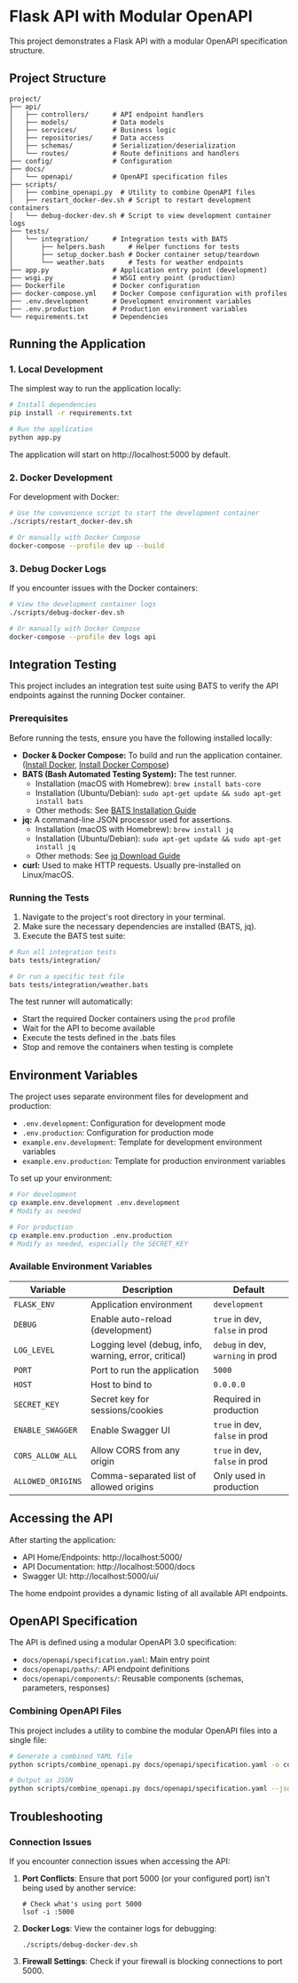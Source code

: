 # Flask API with Modular OpenAPI

This project demonstrates a Flask API with a modular OpenAPI specification structure.

## Project Structure

```
project/
├── api/
│   ├── controllers/      # API endpoint handlers
│   ├── models/           # Data models
│   ├── services/         # Business logic
│   ├── repositories/     # Data access
│   ├── schemas/          # Serialization/deserialization
│   └── routes/           # Route definitions and handlers
├── config/               # Configuration
├── docs/
│   └── openapi/          # OpenAPI specification files
├── scripts/              
│   ├── combine_openapi.py  # Utility to combine OpenAPI files
│   ├── restart_docker-dev.sh # Script to restart development containers
│   └── debug-docker-dev.sh # Script to view development container logs
├── tests/
│   └── integration/      # Integration tests with BATS
│       ├── helpers.bash      # Helper functions for tests
│       ├── setup_docker.bash # Docker container setup/teardown
│       └── weather.bats      # Tests for weather endpoints
├── app.py                # Application entry point (development)
├── wsgi.py               # WSGI entry point (production)
├── Dockerfile            # Docker configuration
├── docker-compose.yml    # Docker Compose configuration with profiles
├── .env.development      # Development environment variables
├── .env.production       # Production environment variables
└── requirements.txt      # Dependencies
```

## Running the Application

### 1. Local Development

The simplest way to run the application locally:

```bash
# Install dependencies
pip install -r requirements.txt

# Run the application
python app.py
```

The application will start on http://localhost:5000 by default.

### 2. Docker Development

For development with Docker:

```bash
# Use the convenience script to start the development container
./scripts/restart_docker-dev.sh

# Or manually with Docker Compose
docker-compose --profile dev up --build
```

### 3. Debug Docker Logs

If you encounter issues with the Docker containers:

```bash
# View the development container logs
./scripts/debug-docker-dev.sh

# Or manually with Docker Compose
docker-compose --profile dev logs api
```

## Integration Testing

This project includes an integration test suite using BATS to verify the API endpoints against the running Docker container.

### Prerequisites

Before running the tests, ensure you have the following installed locally:

- **Docker & Docker Compose:** To build and run the application container. ([Install Docker](https://docs.docker.com/get-docker/), [Install Docker Compose](https://docs.docker.com/compose/install/))
- **BATS (Bash Automated Testing System):** The test runner.
  - Installation (macOS with Homebrew): `brew install bats-core`
  - Installation (Ubuntu/Debian): `sudo apt-get update && sudo apt-get install bats`
  - Other methods: See [BATS Installation Guide](https://github.com/bats-core/bats-core#installation)
- **jq:** A command-line JSON processor used for assertions.
  - Installation (macOS with Homebrew): `brew install jq`
  - Installation (Ubuntu/Debian): `sudo apt-get update && sudo apt-get install jq`
  - Other methods: See [jq Download Guide](https://jqlang.github.io/jq/download/)
- **curl:** Used to make HTTP requests. Usually pre-installed on Linux/macOS.

### Running the Tests

1. Navigate to the project's root directory in your terminal.
2. Make sure the necessary dependencies are installed (BATS, jq).
3. Execute the BATS test suite:

```bash
# Run all integration tests
bats tests/integration/

# Or run a specific test file
bats tests/integration/weather.bats
```

The test runner will automatically:
- Start the required Docker containers using the `prod` profile
- Wait for the API to become available
- Execute the tests defined in the .bats files
- Stop and remove the containers when testing is complete

## Environment Variables

The project uses separate environment files for development and production:

- `.env.development`: Configuration for development mode
- `.env.production`: Configuration for production mode
- `example.env.development`: Template for development environment variables
- `example.env.production`: Template for production environment variables

To set up your environment:
```bash
# For development
cp example.env.development .env.development
# Modify as needed

# For production
cp example.env.production .env.production
# Modify as needed, especially the SECRET_KEY
```

### Available Environment Variables

| Variable | Description | Default |
|----------|-------------|---------|
| `FLASK_ENV` | Application environment | `development` |
| `DEBUG` | Enable auto-reload (development) | `true` in dev, `false` in prod |
| `LOG_LEVEL` | Logging level (debug, info, warning, error, critical) | `debug` in dev, `warning` in prod |
| `PORT` | Port to run the application | `5000` |
| `HOST` | Host to bind to | `0.0.0.0` |
| `SECRET_KEY` | Secret key for sessions/cookies | Required in production |
| `ENABLE_SWAGGER` | Enable Swagger UI | `true` in dev, `false` in prod |
| `CORS_ALLOW_ALL` | Allow CORS from any origin | `true` in dev, `false` in prod |
| `ALLOWED_ORIGINS` | Comma-separated list of allowed origins | Only used in production |

## Accessing the API

After starting the application:

- API Home/Endpoints: http://localhost:5000/
- API Documentation: http://localhost:5000/docs
- Swagger UI: http://localhost:5000/ui/

The home endpoint provides a dynamic listing of all available API endpoints.

## OpenAPI Specification

The API is defined using a modular OpenAPI 3.0 specification:

- `docs/openapi/specification.yaml`: Main entry point
- `docs/openapi/paths/`: API endpoint definitions
- `docs/openapi/components/`: Reusable components (schemas, parameters, responses)

### Combining OpenAPI Files

This project includes a utility to combine the modular OpenAPI files into a single file:

```bash
# Generate a combined YAML file
python scripts/combine_openapi.py docs/openapi/specification.yaml -o combined.yaml

# Output as JSON
python scripts/combine_openapi.py docs/openapi/specification.yaml --json -o combined.json
```

## Troubleshooting

### Connection Issues

If you encounter connection issues when accessing the API:

1. **Port Conflicts**: Ensure that port 5000 (or your configured port) isn't being used by another service:
   ```
   # Check what's using port 5000
   lsof -i :5000
   ```

2. **Docker Logs**: View the container logs for debugging:
   ```
   ./scripts/debug-docker-dev.sh
   ```

3. **Firewall Settings**: Check if your firewall is blocking connections to port 5000.
